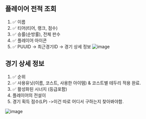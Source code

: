 
## 플레이어 전적 조회
1. ✅ 이름   
2. ✅ 티어(티어, 랭크, 점수)
3. ✅ 승률(순방률), 전체 판수
4. ✅ 플레이어 아이콘
5. ✅ PUUID -> 최근경기ID -> 경기 상세 정보
![image](https://github.com/user-attachments/assets/de789cfa-0044-40bc-a497-6745973cdab2)


## 경기 상세 정보
1. ✅ 순위 
2. ✅ 사용유닛(이름, 코스트, 사용한 아이템) & 코스트별 테두리 적용 완료.
3. ✅ 활성화된 시너지 (등급포함)
4. 플레이어의 전설이
5. 경기 획득 점수(LP) ->이건 따로 어디서 구하는지 찾아봐야함.

![image](https://github.com/user-attachments/assets/6c1d853a-0033-4546-ab7f-e170e83d5c13)
